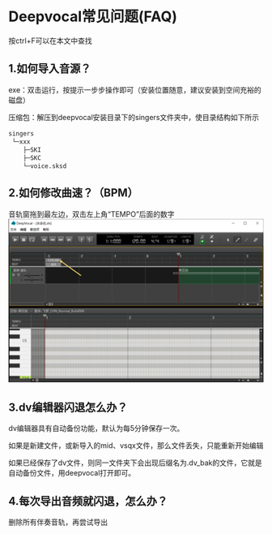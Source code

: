 # Deepvocal常见问题(FAQ)
按ctrl+F可以在本文中查找

## 1.如何导入音源？
exe：双击运行，按提示一步步操作即可（安装位置随意，建议安装到空间充裕的磁盘）

压缩包：解压到deepvocal安装目录下的singers文件夹中，使目录结构如下所示
```
singers
 └─xxx
    ├─SKI
    ├─SKC
    └─voice.sksd
```

## 2.如何修改曲速？（BPM）
音轨窗拖到最左边，双击左上角“TEMPO”后面的数字
![修改曲速](Resource/1.png)

## 3.dv编辑器闪退怎么办？
dv编辑器具有自动备份功能，默认为每5分钟保存一次。

如果是新建文件，或新导入的mid、vsqx文件，那么文件丢失，只能重新开始编辑

如果已经保存了dv文件，则同一文件夹下会出现后缀名为.dv_bak的文件，它就是自动备份文件，用deepvocal打开即可。

## 4.每次导出音频就闪退，怎么办？
删除所有伴奏音轨，再尝试导出